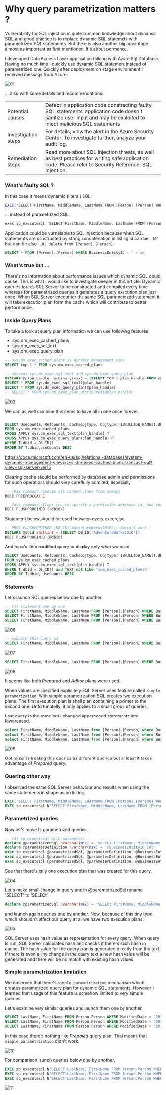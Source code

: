 ﻿# Why query parametrization matters ?

<!-- Id: sql-why-query-parametrization-matters -->
<!-- Categories: SQL, Performance -->
<!-- Date: 20200403 -->

<!-- #header -->
Vulnerability for SQL injection is quite common knowledge about dynamic SQL and good practice is to replace dynamic SQL statemets with parametrized SQL statements. But there is also another big advantage almost as important as first mentioned. It's about permance.  
<!-- #endheader -->

I developed Data Access Layer application talking with Azure Sql Database. Having no much time I quickly use dynamic SQL statement instead of parametrized one. Quickly after deployment on stage environment I received message from Azure:

![01](01.png)

... also with some details and recommendations:

<table>
<tr>
<td>
Potential causes
</td>
<td>
Defect in application code constructing faulty SQL statements; application code doesn't sanitize user input and may be exploited to inject malicious SQL statements
</td>
</tr>

<tr>
<td>
Investigation steps
</td>
<td>
For details, view the alert in the Azure Security Center.
To investigate further, analyze your audit log. 
</td>
</tr>

<tr>
<td>
Remediation steps
</td>
<td>
Read more about SQL Injection threats, as well as best practices for writing safe application code. Please refer to Security Reference: SQL Injection.
</td>
</tr>
</table>

### What's faulty SQL ?

In this case it means dynamic (literal) SQL:

```csharp
EXEC('SELECT FirstName, MiddleName, LastName FROM [Person].[Person] WHERE BusinessEntityID = 10')
```

... instead of parametrized SQL.

```csharp
exec sp_executesql 'SELECT FirstName, MiddleName, LastName FROM [Person].[Person] WHERE BusinessEntityID = @BusinessEntityID', '@BusinessEntityID int', @BusinessEntityID=10
```

Application could be vurnelable to SQL injection because when SQL statements are constructed by string concatenation in listing id can be `'10'` but can be also `'10; delete from [Person].[Person]'`

```sql
SELECT * FROM [Person].[Person] WHERE BusinessEntityID = ' + id
```

### What's true but ...

There's no information about performance issues which dynamic SQL could cause. This is what I would like to investigate deeper in this article. 
Dynamic queries forces SQL Server to be constructed and compiled every time whereas for parametrized queries it generates a query execution plan just once. When SQL Server encounter the same SQL parametrized statement it will take execution plan form the cache which will contribute to better performance.

### Inside Query Plans

To take a look at query plan information we can use following features:

- sys.dm_exec_cached_plans 
- sys.dm_exec_sql_text  
- sys.dm_exec_query_plan 


```sql
-- sys.dm_exec_cached_plans is dynamic management view
SELECT top 1 * FROM sys.dm_exec_cached_plans

-- whereas sys.dm_exec_sql_text and sys.dm_exec_query_plan
DECLARE @plan_handle varbinary(max) = (SELECT TOP 1 plan_handle FROM sys.dm_exec_cached_plans)
SELECT * FROM sys.dm_exec_sql_text(@plan_handle) 
SELECT * FROM sys.dm_exec_query_plan(@plan_handle)
-- SELECT * FROM sys.dm_exec_plan_attributes(@plan_handle)
```

![02](02.png)

We can as well combine this items to have all in one once forever.

```sql

SELECT UseCounts, RefCounts, Cacheobjtype, Objtype, ISNULL(DB_NAME(T.dbid),'ResourceDB') AS DatabaseName, TEXT AS sqlText, query_plan 
FROM sys.dm_exec_cached_plans 
CROSS APPLY sys.dm_exec_sql_text(plan_handle) T
CROSS APPLY sys.dm_exec_query_plan(plan_handle) P
WHERE T.dbid = DB_ID()
ORDER BY T.dbid,UseCounts DESC
```

https://docs.microsoft.com/en-us/sql/relational-databases/system-dynamic-management-views/sys-dm-exec-cached-plans-transact-sql?view=sql-server-ver15

Clearing cache should be performed by database admin and permissions for such operations should very careffully admited, especially 

```sql
-- This command removes all cached plans from memory
DBCC FREEPROCCACHE

-- This command allows you to specify a particular database id, and then clears all plans from that particular database. 
DBCC FLUSHPROCINDB (<dbid>)
```

Statement below should be used between every excercise.

```sql
-- DBCC FLUSHPROCINDB (DB_ID('AdventureWorks2016')) doesn't work !
DECLARE @dbid smallint = (SELECT DB_ID('AdventureWorks2016'))
DBCC FLUSHPROCINDB (@dbid)
```

And here's little modified query to display only what we need.

```sql
SELECT UseCounts, RefCounts, Cacheobjtype, Objtype, ISNULL(DB_NAME(T.dbid),'ResourceDB') AS DatabaseName, TEXT AS sqlText
FROM sys.dm_exec_cached_plans 
CROSS APPLY sys.dm_exec_sql_text(plan_handle) T
WHERE T.dbid = DB_ID() and TEXT not like '%dm_exec_cached_plans%'
ORDER BY T.dbid, UseCounts DESC
```

### Statements 

Let's launch SQL queries below one by another.

```sql
-- (1) statement one by one
SELECT FirstName, MiddleName, LastName FROM [Person].[Person] WHERE BusinessEntityID = 10
SELECT FirstName, MiddleName, LastName FROM [Person].[Person] WHERE BusinessEntityID = 20
SELECT FirstName, MiddleName, LastName FROM [Person].[Person] WHERE BusinessEntityID = 30
```

![06](06.png)

```sql
-- execute this query x3
SELECT FirstName, MiddleName, LastName FROM [Person].[Person] WHERE BusinessEntityID = 20
```

![07](07.png)


```sql
SELECT FirstName, MiddleName, LastName FROM [Person].[Person] WHERE BusinessEntityID = 40
```

![08](08.png)

It seems like both *Prepared* and *Adhoc* plans were used.

When values are specified explicitely SQL Server uses feature called `simple paramerization`. With simple parametrization SQL creates two execution plans. The first execution plan is shell plan containing a pointer to the second one. Unfortunatelly, it only applies to a small group of queries.

Last query is the same but i changed uppercased statements into lowercased.

```sql
select FirstName, MiddleName, LastName from [Person].[Person] where BusinessEntityID = 10
select FirstName, MiddleName, LastName from [Person].[Person] where BusinessEntityID = 20
select FirstName, MiddleName, LastName from [Person].[Person] where BusinessEntityID = 30
```

![09](09.png)

Optimizer is treating this queries as different queries but at least it takes advantage of *Prepared* query.


### Quering other way

I observed the same SQL Server behaviour and results when using the same statements in shape as on listing.

```sql 
EXEC('SELECT FirstName, MiddleName, LastName FROM [Person].[Person] WHERE BusinessEntityID = 10'
EXEC sp_executesql N'SELECT FirstName, MiddleName, LastName FROM [Person].[Person] WHERE BusinessEntityID = 10'
``` 

### Parametrized queries

Now let's move to parametrized queries.

```sql
-- (4) sp_executesql with parameters
declare @parametrizedSql nvarchar(max) = 'SELECT FirstName, MiddleName, LastName FROM [Person].[Person] WHERE BusinessEntityID = @BusinessEntityID'
declare @parameterDefinition nvarchar(max) = '@BusinessEntityID int'
exec sp_executesql @parametrizedSql, @parameterDefinition, @BusinessEntityID=10
exec sp_executesql @parametrizedSql, @parameterDefinition, @BusinessEntityID=20
exec sp_executesql @parametrizedSql, @parameterDefinition, @BusinessEntityID=30
```
See that there's only one execution plan that was created for this query.

![04](04.png)

Let's make small change in query and in @parametrizedSql rename 'SELECT' to 'SELECt' 
```sql
declare @parametrizedSql nvarchar(max) = 'SELECt FirstName, MiddleName, LastName FROM [Person].[Person] WHERE BusinessEntityID = @BusinessEntityID'
```
and launch again queries one by another. Now, because of this tiny typo which shouldn't affect our query at all we have two execution plans:

![05](05.png)

SQL Server uses hash value as representation for every query. When query is run, SQL Server calculates hash and checks if there's such hash in cache. The hash value for the query plan is generated directly from the text. If there is even a tiny change in the query text a new hash value will be generated and there will be no match with existing hash values. 


### Simple parametrization limitation 

We observed that there's `simple parametrization` mechanism which creates parametrized query plan for dynamic SQL statements. However I learned that usage of this feature is somehow limited to very simple queries.

Let's examine very similar queries and launch them one by another.

```sql
SELECT LastName, FirstName FROM Person.Person WHERE ModifiedDate > '20100101'
SELECT LastName, FirstName FROM Person.Person WHERE ModifiedDate > '20100201'
SELECT LastName, FirstName FROM Person.Person WHERE ModifiedDate > '20100301'
```

In this case there's nothing like *Prepared* query plan. That means that `simple parametrization` didn't work.

![10](10.png)

For comparison launch queries below one by another.

```sql
EXEC sp_executesql N'SELECT LastName, FirstName FROM Person.Person WHERE ModifiedDate > @date', N'@date datetime', @date='20100101'
EXEC sp_executesql N'SELECT LastName, FirstName FROM Person.Person WHERE ModifiedDate > @date', N'@date datetime', @date='20100201'
EXEC sp_executesql N'SELECT LastName, FirstName FROM Person.Person WHERE ModifiedDate > @date', N'@date datetime', @date='20100301'
```
![11](11.png)
